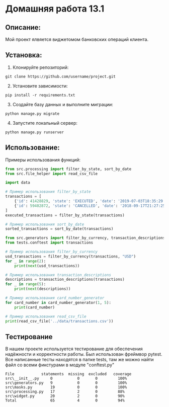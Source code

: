 # Домашняя работа 13.1

## Описание:

Мой проект ялвяется виджетомом банковских операций клиента. 

## Установка:

1. Клонируйте репозиторий:
```
git clone https://github.com/username/project.git
```

2. Установите зависимости:
```
pip install -r requirements.txt
```

3. Создайте базу данных и выполните миграции:
```
python manage.py migrate
```

4. Запустите локальный сервер:
```
python manage.py runserver
```
## Использование:

Примеры использования функций:

```python
from src.processing import filter_by_state, sort_by_date
from src.file_helper import read_csv_file

import data

# Пример использования filter_by_state
transactions = [
    {'id': 41428829, 'state': 'EXECUTED', 'date': '2019-07-03T18:35:29.512364'},
    {'id': 59402872, 'state': 'CANCELLED', 'date': '2018-09-17T21:27:25.241241'}
]
executed_transactions = filter_by_state(transactions)

# Пример использования sort_by_date
sorted_transactions = sort_by_date(transactions)
```

```python
from src.generators import filter_by_currency, transaction_descriptions, card_number_generator
from tests.conftest import transactions

# Пример использования filter_by_currency
usd_transactions = filter_by_currency(transactions, "USD")
for _ in range(2):
    print(next(usd_transactions))

# Пример использования transaction_descriptions
descriptions = transaction_descriptions(transactions)
for _ in range(5):
    print(next(descriptions))

# Пример использования card_number_generator
for card_number in card_number_generator(1, 5):
    print(card_number)

# Пример использования read_csv_file
print(read_csv_file('../data/transactions.csv'))
```

## Тестирование

В нашем проекте используется тестирование для обеспечения надёжности и корректности работы. Был использован фреймвор pytest.
Все написанные тесты находятся в папке tests, там же можно найти файл со всеми фикстурами в модуле "conftest.py"

```
File	        statements  missing  excluded   coverage
src\__init__.py	    0	        0       0         100%
src\generators.py   9           0       0         100%
src\masks.py	    19	        0       0         100%
src\processing.py   17	        2       0         88%
src\widget.py	    20	        2       0         90%
Total	            65	        4       0         94%
